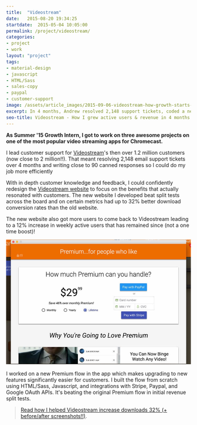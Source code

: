 ```yaml
---
title:  "Videostream"
date:   2015-08-20 19:34:25
startdate:  2015-05-04 10:05:00
permalink: /project/videostream/
categories: 
- project
- work
layout: "project"
tags:
- material-design
- javascript
- HTML/Sass
- sales-copy
- paypal
- customer-support
image: /assets/article_images/2015-09-06-videostream-how-growth-starts-with-great-customer-support/vs-home-c.png
excerpt: In 4 months, Andrew resolved 2,148 support tickets, coded a new website that boosted weekly actives & downloads, and optimized checkout flow for revenue.
seo-title: Videostream - How I grew active users & revenue in 4 months
---
```


**As Summer '15 Growth Intern, I got to work on three awesome projects on one of the most popular video streaming apps for Chromecast.**

I lead customer support for [Videostream](http://getvideostream.com/)'s then over 1.2 million customers (now close to 2 million!!). That meant resolving 2,148 email support tickets over 4 months and writing close to 90 canned responses so I could do my job more efficiently

With in depth customer knowledge and feedback, I could confidently redesign the [Videostream website](http://getvideostream.com/) to focus on the benefits that actually resonated with customers. The new website I developed beat split tests across the board and on certain metrics had up to 32% better download conversion rates than the old website.

The new website also got more users to come back to Videostream leading to a 12% increase in weekly active users that has remained since (not a one time boost)!

![New Premium Flow: Plans, Payment Selection, & Features.](/assets/article_images/2015-09-06-videostream-how-growth-starts-with-great-customer-support/premflow1-c.jpg)

I worked on a new Premium flow in the app which makes upgrading to new features significantly easier for customers. I built the flow from scratch using HTML/Sass, Javascript, and integrations with Stripe, Paypal, and Google OAuth APIs. It's beating the original Premium flow in initial revenue split tests.

>[Read how I helped Videostream increase downloads 32% (+ before/after screenshots!!)](/blog/videostream-how-growth-starts-with-great-customer-support/).

